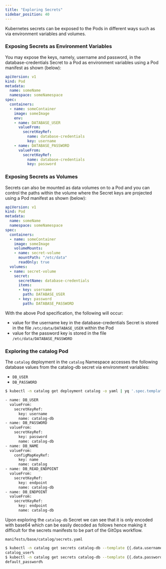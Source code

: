```yaml
---
title: "Exploring Secrets"
sidebar_position: 40
---
```


Kubernetes secrets can be exposed to the Pods in different ways such as via environment variables and volumes.

### Exposing Secrets as Environment Variables

You may expose the keys, namely, username and password, in the database-credentials Secret to a Pod as environment variables using a Pod manifest as shown (below):

```yaml
apiVersion: v1
kind: Pod
metadata:
  name: someName
  namespace: someNamespace
spec:
  containers:
  - name: someContainer
    image: someImage
    env:
    - name: DATABASE_USER
      valueFrom:
        secretKeyRef:
          name: database-credentials
          key: username
    - name: DATABASE_PASSWORD
      valueFrom:
        secretKeyRef:
          name: database-credentials
          key: password
```

### Exposing Secrets as Volumes

Secrets can also be mounted as data volumes on to a Pod and you can control the paths within the volume where the Secret keys are projected using a Pod manifest as shown (below):

```yaml
apiVersion: v1
kind: Pod
metadata:
  name: someName
  namespace: someNamespace
spec:
  containers:
  - name: someContainer
    image: someImage
    volumeMounts:
    - name: secret-volume
      mountPath: "/etc/data"
      readOnly: true
  volumes:
  - name: secret-volume
    secret:
      secretName: database-credentials
      items:
      - key: username
        path: DATABASE_USER 
      - key: password
        path: DATABASE_PASSWORD

```

With the above Pod specification, the following will occur:

* value for the username key in the database-credentials Secret is stored in the file `/etc/data/DATABASE_USER` within the Pod
* value for the password key is stored in the file `/etc/data/DATABASE_PASSWORD`

### Exploring the catalog Pod

The `catalog` deployment in the `catalog` Namespace accesses the following database values from the catalog-db secret via environment variables:

* `DB_USER`
* `DB_PASSWORD`

```bash
$ kubectl -n catalog get deployment catalog -o yaml | yq '.spec.template.spec.containers[] | .env'

- name: DB_USER
  valueFrom:
    secretKeyRef:
      key: username
      name: catalog-db
- name: DB_PASSWORD
  valueFrom:
    secretKeyRef:
      key: password
      name: catalog-db
- name: DB_NAME
  valueFrom:
    configMapKeyRef:
      key: name
      name: catalog
- name: DB_READ_ENDPOINT
  valueFrom:
    secretKeyRef:
      key: endpoint
      name: catalog-db
- name: DB_ENDPOINT
  valueFrom:
    secretKeyRef:
      key: endpoint
      name: catalog-db
```

Upon exploring the `catalog-db` Secret we can see that it is only encoded with base64 which can be easily decoded as follows hence making it difficult for the secrets manifests to be part of the GitOps workflow.

```file
manifests/base/catalog/secrets.yaml
```

```bash                                                
$ kubectl -n catalog get secrets catalog-db --template {{.data.username}} | base64 -d
catalog_user%                                                                                                                                                                                                   
$ kubectl -n catalog get secrets catalog-db --template {{.data.password}} | base64 -d
default_password% 
```
